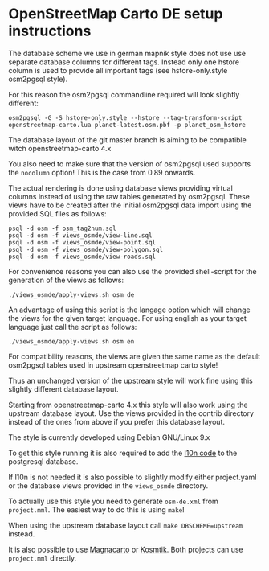 # OpenStreetMap Carto DE setup instructions

The database scheme we use in german mapnik style does not use use separate
database columns for different tags. Instead only one hstore column is used
to provide all important tags (see hstore-only.style osm2pgsql style).

For this reason the osm2pgsql commandline required will look slightly different:

```
osm2pgsql -G -S hstore-only.style --hstore --tag-transform-script openstreetmap-carto.lua planet-latest.osm.pbf -p planet_osm_hstore
```

The database layout of the git master branch is aiming to be compatible witch
openstreetmap-carto 4.x

You also need to make sure that the version of osm2pgsql used supports the `nocolumn` option!
This is the case from 0.89 onwards. 

The actual rendering is done using database views providing virtual columns
instead of using the raw tables generated by osm2pgsql. These views have to
be created after the initial osm2pgsql data import using the provided SQL
files as follows:

```
psql -d osm -f osm_tag2num.sql
psql -d osm -f views_osmde/view-line.sql
psql -d osm -f views_osmde/view-point.sql
psql -d osm -f views_osmde/view-polygon.sql
psql -d osm -f views_osmde/view-roads.sql
```

For convenience reasons you can also use the provided shell-script for
the generation of the views as follows:

```
./views_osmde/apply-views.sh osm de

```

An advantage of using this script is the langage option which will change
the views for the given target language. For using english as your target
language just call the script as follows:


```
./views_osmde/apply-views.sh osm en

```

For compatibility reasons, the views are given the same name as the default
osm2pgsql tables used in upstream openstreetmap carto style!

Thus an unchanged version of the upstream style will work fine using this
slightly different database layout.

Starting from openstreetmap-carto 4.x this style will also work using the
upstream database layout. Use the views provided in the contrib directory
instead of the ones from above if you prefer this database layout.

The style is currently developed using Debian GNU/Linux 9.x

To get this style running it is also required to add the
[l10n code](https://github.com/giggls/mapnik-german-l10n)
to the postgresql database.

If l10n is not needed it is also possible to slightly modify either
project.yaml or the database views provided in the `views_osmde` directory.

To actually use this style you need to generate ```osm-de.xml``` from ```project.mml```.
The easiest way to do this is using ```make```!

When using the upstream database layout call ```make DBSCHEME=upstream```
instead.

It is also possible to use [Magnacarto](https://github.com/omniscale/magnacarto) or
[Kosmtik](https://github.com/kosmtik/kosmtik).
Both projects can use ```project.mml``` directly.
